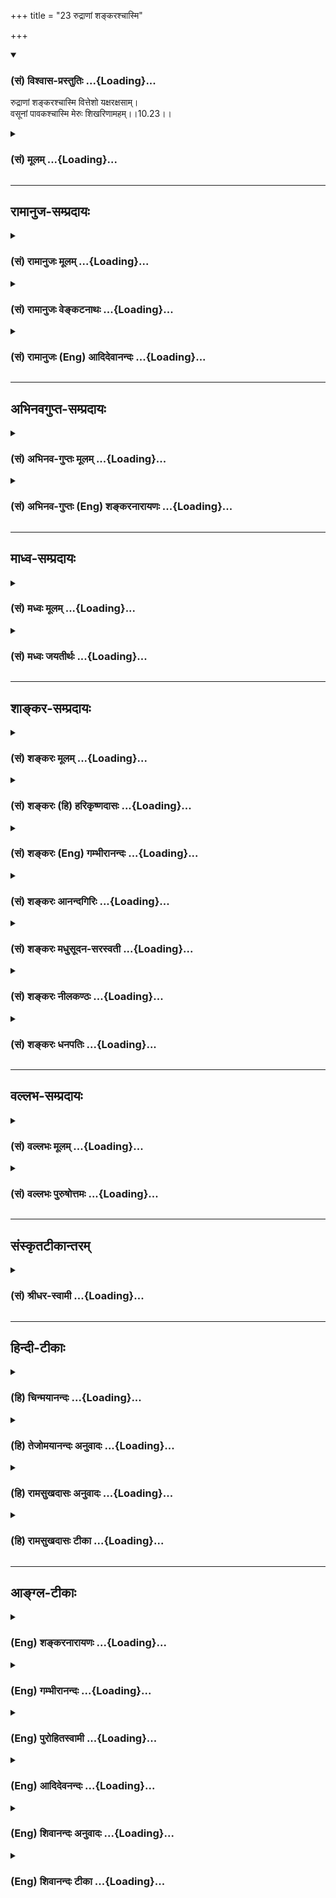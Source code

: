 +++
title = "23 रुद्राणां शङ्करश्चास्मि"

+++
<div class="js_include" newlevelforh1="3" title="(सं) विश्वास-प्रस्तुतिः" unfilled url="/purANam/mahAbhAratam/06-bhIShma-parva/02-bhagavad-gItA-parva/saMskRtam/vishvAsa-prastutiH/10_vibhUti-vistAra-yoga/23_rudrANAM_shankara.md">
<details open><summary><h3>(सं) विश्वास-प्रस्तुतिः ...{Loading}...</h3></summary>

रुद्राणां शङ्करश्चास्मि वित्तेशो यक्षरक्षसाम्।  
वसूनां पावकश्चास्मि मेरुः शिखरिणामहम्।।10.23।।
</details>
</div>
<div class="js_include collapsed" newlevelforh1="3" title="(सं) मूलम्" unfilled url="/purANam/mahAbhAratam/06-bhIShma-parva/02-bhagavad-gItA-parva/saMskRtam/mUlam/10_vibhUti-vistAra-yoga/23_rudrANAM_shankara.md">
<details><summary><h3>(सं) मूलम् ...{Loading}...</h3></summary>

रुद्राणां शङ्करश्चास्मि वित्तेशो यक्षरक्षसाम्।  
वसूनां पावकश्चास्मि मेरुः शिखरिणामहम्।।10.23।।
</details>
</div>


_________________
## रामानुज-सम्प्रदायः
<div class="js_include collapsed" newlevelforh1="3" title="(सं) रामानुजः मूलम्" unfilled url="/purANam/mahAbhAratam/06-bhIShma-parva/02-bhagavad-gItA-parva/saMskRtam/rAmAnujaH/mUlam/10_vibhUti-vistAra-yoga/23_rudrANAM_shankara.md">
<details><summary><h3>(सं) रामानुजः मूलम् ...{Loading}...</h3></summary>

।।10.23।।**रुद्राणाम्** एकादशानां **शङ्करः** अहम् **अस्मि**
**यक्षरक्षसां** वैश्रवणः अहम्; **वसूनाम्** अष्टानां **पावकः** अहम्
**शिखरिणां** शिखरशोभिनां पर्वतानां मध्ये **मेरुः अहम्।**

</details>
</div>
<div class="js_include collapsed" newlevelforh1="3" title="(सं) रामानुजः वेङ्कटनाथः" unfilled url="/purANam/mahAbhAratam/06-bhIShma-parva/02-bhagavad-gItA-parva/saMskRtam/rAmAnujaH/venkaTanAthaH/10_vibhUti-vistAra-yoga/23_rudrANAM_shankara.md">
<details><summary><h3>(सं) रामानुजः वेङ्कटनाथः ...{Loading}...</h3></summary>

  
  
।।10.23।। रुद्राणामिति। रुद्रेष्वेकस्य शङ्करसंज्ञयैवोत्कर्षद्योतनम्।
यक्षराक्षसजात्योरविदूरविप्रकर्षात्यक्षरक्षसामित्युक्तम्; न तु वित्तेशस्य
राक्षसत्वगन्धः यद्वानक्षत्राणामहं शशी \[10।21\]
इतिवज्जातिद्वयपतित्वमात्रमिह विवक्षितम्। वित्तेशसंज्ञया च
धनदस्यासाधारणैश्वर्योत्कर्षद्योतनम्। स्थावराणां हिमालयः \[10।25\] इति
पर्वतमात्राणां परस्ताद्वक्ष्यमाणत्वात्मेरुः शिखरिणाम् इत्यत्र शिखरिशब्दः
पर्वतविशेषोपलक्षकः। शक्तश्चायं शब्दो विशेषं
दर्शयितुमित्यभिप्रायेणोक्तंशिखरशोभिनां पर्वतानामिति। प्रशंसापरः प्रत्यय
इति भावः। प्रशस्तरत्नकाञ्चनादिमयशिखरविशेषयोगान्मेरोरतिशयः।  
  

</details>
</div>
<div class="js_include collapsed" newlevelforh1="3" title="(सं) रामानुजः (Eng) आदिदेवानन्दः" unfilled url="/purANam/mahAbhAratam/06-bhIShma-parva/02-bhagavad-gItA-parva/saMskRtam/rAmAnujaH/english/AdidevAnandaH/10_vibhUti-vistAra-yoga/23_rudrANAM_shankara.md">
<details><summary><h3>(सं) रामानुजः (Eng) आदिदेवानन्दः ...{Loading}...</h3></summary>

10.23 Of eleven Rudras I am Sankara. Of Yaksas and Raksasas I am Kubera,
son of Visravas. Among the eight Vasus I am Agni. Of mountains, namely,
of those mountains which shine with peaks, I am Meru.

</details>
</div>


_________________
## अभिनवगुप्त-सम्प्रदायः
<div class="js_include collapsed" newlevelforh1="3" title="(सं) अभिनव-गुप्तः मूलम्" unfilled url="/purANam/mahAbhAratam/06-bhIShma-parva/02-bhagavad-gItA-parva/saMskRtam/abhinava-guptaH/mUlam/10_vibhUti-vistAra-yoga/23_rudrANAM_shankara.md">
<details><summary><h3>(सं) अभिनव-गुप्तः मूलम् ...{Loading}...</h3></summary>

।।10.19 -- 10.42।। हन्त ते कथयिष्यामीत्यादि जगत्स्थित इत्यन्तम्। अहमात्मा
(श्लो. 20) इत्यनेन व्यवच्छेदं वारयति। अन्यथा स्थावराणां हिमालय
इत्यादिवाक्येषु हिमालय एव भगवान् नान्य इति व्यवच्छेदेन;
निर्विभागत्वाभावात् ब्रह्मदर्शनं खण्डितम् अभविष्यत्। यतो यस्याखण्डाकारा
व्याप्तिस्तथा चेतसि न उपारोहति; तां च \[यो\] जिज्ञासति
तस्यायमुपदेशग्रन्थः। तथाहि उपसंहारे ( उपसंहारेण)
भेदाभेदवादं,यद्यद्विभूतिमत्सत्त्वम् (श्लो -- 41) इत्यनेनाभिधाय;
पश्चादभेदमेवोपसंहरति अथवा बहुनैतेन -- विष्टभ्याहमिदं -- एकांशेन जगत्
स्थितः (श्लो -- 42) इति। उक्तं हि -- पादोऽस्य विश्वा भूतानि
त्रिपादस्यामृतं दिवि।। इति -- RV; X; 90; 3प्रजानां सृष्टिहेतुः सर्वमिदं
भगवत्तत्त्वमेव तैस्तेर्विचित्रै रूपैर्भाव्यमानं +++(S
तत्त्वमेतैस्तैर्विचित्रैः रूपैः ; N -- विचित्ररूपै -- )+++ सकलस्य +++(S;N
सकलमस्य)+++ विषयतां यातीति।

</details>
</div>
<div class="js_include collapsed" newlevelforh1="3" title="(सं) अभिनव-गुप्तः (Eng) शङ्करनारायणः" unfilled url="/purANam/mahAbhAratam/06-bhIShma-parva/02-bhagavad-gItA-parva/saMskRtam/abhinava-guptaH/english/shankaranArAyaNaH/10_vibhUti-vistAra-yoga/23_rudrANAM_shankara.md">
<details><summary><h3>(सं) अभिनव-गुप्तः (Eng) शङ्करनारायणः ...{Loading}...</h3></summary>

10.23 See Comment under 10.42

</details>
</div>


_________________
## माध्व-सम्प्रदायः
<div class="js_include collapsed" newlevelforh1="3" title="(सं) मध्वः मूलम्" unfilled url="/purANam/mahAbhAratam/06-bhIShma-parva/02-bhagavad-gItA-parva/saMskRtam/madhvaH/mUlam/10_vibhUti-vistAra-yoga/23_rudrANAM_shankara.md">
<details><summary><h3>(सं) मध्वः मूलम् ...{Loading}...</h3></summary>

।।10.23।। Sri Madhvacharya did not comment on this sloka.,

</details>
</div>
<div class="js_include collapsed" newlevelforh1="3" title="(सं) मध्वः जयतीर्थः" unfilled url="/purANam/mahAbhAratam/06-bhIShma-parva/02-bhagavad-gItA-parva/saMskRtam/madhvaH/jayatIrthaH/10_vibhUti-vistAra-yoga/23_rudrANAM_shankara.md">
<details><summary><h3>(सं) मध्वः जयतीर्थः ...{Loading}...</h3></summary>

।।10.23।। Sri Jayatirtha did not comment on this sloka.  
  

</details>
</div>


_________________
## शाङ्कर-सम्प्रदायः
<div class="js_include collapsed" newlevelforh1="3" title="(सं) शङ्करः मूलम्" unfilled url="/purANam/mahAbhAratam/06-bhIShma-parva/02-bhagavad-gItA-parva/saMskRtam/shankaraH/mUlam/10_vibhUti-vistAra-yoga/23_rudrANAM_shankara.md">
<details><summary><h3>(सं) शङ्करः मूलम् ...{Loading}...</h3></summary>

।।10.23।। --,**रुद्राणाम्** एकादशानां **शंकरश्च अस्मि। वित्तेशः** कुबेरः
**यक्षरक्षसां** यक्षाणां रक्षसां च। **वसूनाम्** अष्टानां **पावकश्च
अस्मि** अग्निः। **मेरुः शिखरिणां** शिखरवताम् **अहम्**।।

</details>
</div>
<div class="js_include collapsed" newlevelforh1="3" title="(सं) शङ्करः (हि) हरिकृष्णदासः" unfilled url="/purANam/mahAbhAratam/06-bhIShma-parva/02-bhagavad-gItA-parva/saMskRtam/shankaraH/hindI/harikRShNadAsaH/10_vibhUti-vistAra-yoga/23_rudrANAM_shankara.md">
<details><summary><h3>(सं) शङ्करः (हि) हरिकृष्णदासः ...{Loading}...</h3></summary>

।।10.23।। एकादश रुद्रोंमें मैं शंकर हूँ। यक्ष और राक्षसोंमें मैं धनेश्वर
कुबेर हूँ। आठ वसुओंमें मैं पावक -- अग्नि हूँ। शिखरवालोंमें ( पर्वतोंमें
) मैं सुमेरु पर्वत हूँ।

</details>
</div>
<div class="js_include collapsed" newlevelforh1="3" title="(सं) शङ्करः (Eng) गम्भीरानन्दः" unfilled url="/purANam/mahAbhAratam/06-bhIShma-parva/02-bhagavad-gItA-parva/saMskRtam/shankaraH/english/gambhIrAnandaH/10_vibhUti-vistAra-yoga/23_rudrANAM_shankara.md">
<details><summary><h3>(सं) शङ्करः (Eng) गम्भीरानन्दः ...{Loading}...</h3></summary>

10.23 Rudranam, among the eleven Rudras, I am Sankara; and
yaksaraksasam, among the Yaksas and goblins; I am vittesah, Kubera.
Vasunam, among the eight Vasus; I am pavakah, Fire; and sikharinam,
among the peaked mountains, I am Meru.

</details>
</div>
<div class="js_include collapsed" newlevelforh1="3" title="(सं) शङ्करः आनन्दगिरिः" unfilled url="/purANam/mahAbhAratam/06-bhIShma-parva/02-bhagavad-gItA-parva/saMskRtam/shankaraH/AnandagiriH/10_vibhUti-vistAra-yoga/23_rudrANAM_shankara.md">
<details><summary><h3>(सं) शङ्करः आनन्दगिरिः ...{Loading}...</h3></summary>

।।10.23।। मन्त्रब्राह्मणसमुदायानामृगादीनां मध्ये सामवेदोऽस्मीति।
ध्यानान्तरमुदाहरति -- **वेदानामिति।** संघाते जीवाधिष्ठिते यावत्पञ्चत्वं
सर्वत्र व्यापिनी चैतन्याभिव्यञ्जिकेति शेषः।

</details>
</div>
<div class="js_include collapsed" newlevelforh1="3" title="(सं) शङ्करः मधुसूदन-सरस्वती" unfilled url="/purANam/mahAbhAratam/06-bhIShma-parva/02-bhagavad-gItA-parva/saMskRtam/shankaraH/madhusUdana-sarasvatI/10_vibhUti-vistAra-yoga/23_rudrANAM_shankara.md">
<details><summary><h3>(सं) शङ्करः मधुसूदन-सरस्वती ...{Loading}...</h3></summary>

।।10.23।। रुद्राणामेकादशानां मध्ये शंकरः वित्तेशो धनाध्यक्षः कुबेरः।
यक्षरक्षसां यक्षाणां राक्षसानां च। वसूनामष्टानां पावकोऽग्निः। मेरुः
सुमेरुः शिखरिणां शिखरवतामत्युच्छ्रितानां पर्वतानां च।

</details>
</div>
<div class="js_include collapsed" newlevelforh1="3" title="(सं) शङ्करः नीलकण्ठः" unfilled url="/purANam/mahAbhAratam/06-bhIShma-parva/02-bhagavad-gItA-parva/saMskRtam/shankaraH/nIlakaNThaH/10_vibhUti-vistAra-yoga/23_rudrANAM_shankara.md">
<details><summary><h3>(सं) शङ्करः नीलकण्ठः ...{Loading}...</h3></summary>

।।10.23।। रुद्राणामेकादशानां; वसूनामष्टानां; शिखराणि रत्नविशेषास्तद्वतां
मध्ये मेरुरहम्।

</details>
</div>
<div class="js_include collapsed" newlevelforh1="3" title="(सं) शङ्करः धनपतिः" unfilled url="/purANam/mahAbhAratam/06-bhIShma-parva/02-bhagavad-gItA-parva/saMskRtam/shankaraH/dhanapatiH/10_vibhUti-vistAra-yoga/23_rudrANAM_shankara.md">
<details><summary><h3>(सं) शङ्करः धनपतिः ...{Loading}...</h3></summary>

।।10.23।। रुद्राणां
वीरभद्रशेभुगिरिशाजैकपादाहिर्बुन्धयपिनाकिभवानीशकपालिदिक्पतिस्थाणुरुद्रसंज्ञानामेकादशानां
शं करोतीति शंकरः। शुंभुश्चास्मि शं भवत्यस्मादिति व्युत्पत्तेः। वित्तेशः
कुबेरः। वसूनां
ध्रुवाध्वरापसोभानलानिलप्रत्यूषप्रभाससंज्ञानामष्टानामग्मिरस्मि।
शिखरवतामत्युच्छ्रितानां मेरुरहम्।

</details>
</div>


_________________
## वल्लभ-सम्प्रदायः
<div class="js_include collapsed" newlevelforh1="3" title="(सं) वल्लभः मूलम्" unfilled url="/purANam/mahAbhAratam/06-bhIShma-parva/02-bhagavad-gItA-parva/saMskRtam/vallabhaH/mUlam/10_vibhUti-vistAra-yoga/23_rudrANAM_shankara.md">
<details><summary><h3>(सं) वल्लभः मूलम् ...{Loading}...</h3></summary>

।।10.23।। रुद्राणामिति। एकादशानां मध्ये वा मूलं शङ्करोऽस्मि वैषणवत्वेन
माननीयः। वित्तेशो मम कोशाधिकारी। वसूनां मध्ये पावको
भगवन्मुखभूतोऽग्निरहम्।

</details>
</div>
<div class="js_include collapsed" newlevelforh1="3" title="(सं) वल्लभः पुरुषोत्तमः" unfilled url="/purANam/mahAbhAratam/06-bhIShma-parva/02-bhagavad-gItA-parva/saMskRtam/vallabhaH/puruShottamaH/10_vibhUti-vistAra-yoga/23_rudrANAM_shankara.md">
<details><summary><h3>(सं) वल्लभः पुरुषोत्तमः ...{Loading}...</h3></summary>

  
  
।।10.23।। रुद्राणां तामसानामेकादशानां च मध्ये शङ्करः सुखकरः सर्वेषां
भक्तिज्ञानोपदेशकोऽस्मि। यक्षरक्षसां वित्तेशः कुबेरोऽस्मि। वसूनां मध्ये
मुख्यतया द्रोणोऽस्मि। अतएवद्रोणो वसूनां प्रवरः इति श्रीभागवते
\[10।8।48\] उक्तम्। च पुनः पावकः अग्निरस्मि। शिखरिणां शिखरवतामुच्चानां
मध्ये मेरुरहमस्मि।  
  

</details>
</div>


_________________
## संस्कृतटीकान्तरम्
<div class="js_include collapsed" newlevelforh1="3" title="(सं) श्रीधर-स्वामी" unfilled url="/purANam/mahAbhAratam/06-bhIShma-parva/02-bhagavad-gItA-parva/saMskRtam/shrIdhara-svAmI/10_vibhUti-vistAra-yoga/23_rudrANAM_shankara.md">
<details><summary><h3>(सं) श्रीधर-स्वामी ...{Loading}...</h3></summary>

।।10.23।।**रुद्राणामिति।** यक्षरक्षसामिति। राक्षसानामपि
क्रूरत्वादिसाम्याद्यक्षैः सहैकीकृत्य निर्देशः। तेषां मध्ये वित्तेशः
कुबेरोऽस्मि। पावकोऽग्निः। शिखरिणां शिखरवतामुच्छ्रितानां मध्ये मेरुः।

</details>
</div>


_________________
## हिन्दी-टीकाः
<div class="js_include collapsed" newlevelforh1="3" title="(हि) चिन्मयानन्दः" unfilled url="/purANam/mahAbhAratam/06-bhIShma-parva/02-bhagavad-gItA-parva/hindI/chinmayAnandaH/10_vibhUti-vistAra-yoga/23_rudrANAM_shankara.md">
<details><summary><h3>(हि) चिन्मयानन्दः ...{Loading}...</h3></summary>

।।10.23।। मैं रुद्रों में शंकर हूँ जीवन का अध्ययन करने वाले
विद्यार्थियों को नाश के अधिष्ठाता देवता के रूप में रुद्र की कल्पना को
भलीभाँति समझना चाहिये। प्रत्येक परवर्ती (आगामी) रचना के पूर्व नाश होना
आवश्यक है। फल को स्थान देने के लिए फूल को नष्ट होना पड़ता है और बीज को
प्राप्त करने के लिए फल का विनाश आवश्यक है। ये बीज पुन नष्ट होकर पौधे को
जन्म देते हैं। इस प्रकार; प्रत्येक प्रगति और विकास के पूर्व रचनात्मक
विनाश की एक अखण्ड शृंखला बनी रहती है। इस तथ्य को सूक्ष्मदर्शी
तत्त्वचिन्तक ऋषियों ने पहचाना; और ज्ञान की परिपक्वता में निर्भय होकर
उन्होंने रचनात्मक विनाश के सुखदायक देवता शंकर को सम्मान दिया और उनका
पूजार्चन किया। मैं यक्ष और राक्षसों में कुबेर हूँ स्वर्ग के धन के
कोषाध्यक्ष कुबेर कहे जाते हैं। कुबेर शब्द का अर्थ है कुत्सित शरीर वाला।
पुराणों में इसका वर्णन इस प्रकार किया गया है कुबेर अत्यन्त कुत्सित
राक्षसी प्राणी है; स्थूल एवं ह्रस्व काय; (त्रिपाद) तीन पैरों वाले; विशाल
उदर के; लघु मस्तक वाले और जिसके आठ दांत बाहर निकले हुये हैं। स्वर्ग के
इस कोषाध्यक्ष की सहायता के लिए उसी के समान कुरूप; भोगवादी और क्रूरचिन्तक
यक्ष और राक्षसों की नियुक्ति होती है; जो कोष रक्षा में कुबेर की सहायता
करते हैं। यह उल्लेखनीय है कि भारतीय ऋषिगण पूँजीवाद के कितने विरोधी थे कि
उन्होंने धनपति कुबेर को अत्यन्त हास्यास्पद और विकृत आकृति वाला इतना
कुरूप चित्रित किया है कि हमें हँसी भी नहीं आ सकती। मैं वसुओं में अग्नि
हूँ वेदों में आठ वसुओं का वर्णन किया गया है; जो ऋतुओं के अधिष्ठाता देवता
हैं। छान्दोग्य उपनिषद् में कहा गया है कि इन वसुओं का मुख अग्नि है। वहाँ;
मुख से तात्पर्य अनुभव और भोग के साधन से है। अत; आत्मा ही वह स्रोत है;
जहाँ से हमें समस्त ऋतुओं के अनुभव प्राप्त होते हैं। बाह्य प्रकृति में छ
ऋतुएँ हैं; तथा दो ऋतुएँ मन की हैं सुख और दुख। इस प्रकार यहाँ आठ ऋतुओं का
निर्देश है। बसन्त ऋतु में यदि वियोग के कारण हम दुखी हों; तो उस ऋतु के
फूल भी हमारे लिए अश्रुधार बहाते हुए प्रतीत होते हैं जबकि मन में सफलता का
पूर्ण आनन्द उमड़ रहा हो तो शरद ऋतु के पर्णहीन वृक्ष भी हमें आनन्द का
नृत्य करते प्रतीत होते हैं इस कारण ये दो आन्तरिक ऋतुएँ हैं। इन सबका
अनुभव आत्मचैतन्य की उपस्थिति में ही हो सकता है; अन्यथा नहीं। मैं समस्त
पर्वतों में मेरु पर्वत हूँ मेरु एक पौराणिक पर्वत है; जिसका प्राचीन
हिन्दू भूगोल शास्त्र में विश्व के मध्य बिन्दु के रूप में वर्णन किया गया
है। इस पर्वत के ऊपर देवता वास करते हैं और इसके नीचे सप्तद्वीप फैले हुए
हैं; जिनसे यह जगत् बना है। मेरु पर्वत की ऊँचाई सात से आठ हजार मील मानी
गई है; जिसके शिखर से गंगा सभी दिशाओं में बहती है। इस वर्णन से अनेक
विद्वानों का यह मत बना कि यह हिमालय का वर्णन है; जो; निसन्देह ही;
अस्वीकार्य नहीं हो सकता। परन्तु हम उसे वस्तुत गूढ़ सांकेतिक भाषा में
किया गया तत्त्व का वर्णन मानेंगे। मेरु पर्वत ऐसे प्रभावी स्थान का सूचक
है जिसका आधार जम्बू द्वीप में है। जिसके उच्च शिखर से अध्यात्म ज्ञान की
गंगा समस्त द्वीपों का कल्याण करने के लिए प्रवाहित होती है। परिचित जगत् की
वस्तुओं में आत्मा की प्रतिष्ठा को बताते हुए आगे कहते हैं

</details>
</div>
<div class="js_include collapsed" newlevelforh1="3" title="(हि) तेजोमयानन्दः अनुवादः" unfilled url="/purANam/mahAbhAratam/06-bhIShma-parva/02-bhagavad-gItA-parva/hindI/tejomayAnandaH/anuvAdaH/10_vibhUti-vistAra-yoga/23_rudrANAM_shankara.md">
<details><summary><h3>(हि) तेजोमयानन्दः अनुवादः ...{Loading}...</h3></summary>

।।10.23।। मैं (ग्यारह) रुद्रों में शंकर हूँ और यक्ष तथा राक्षसों में
धनपति कुबेर (वित्तेश) हूँ; (आठ) वसुओं में अग्नि हूँ तथा शिखर वाले
पर्वतों में मेरु हूँ।।

</details>
</div>
<div class="js_include collapsed" newlevelforh1="3" title="(हि) रामसुखदासः अनुवादः" unfilled url="/purANam/mahAbhAratam/06-bhIShma-parva/02-bhagavad-gItA-parva/hindI/rAmasukhadAsaH/anuvAdaH/10_vibhUti-vistAra-yoga/23_rudrANAM_shankara.md">
<details><summary><h3>(हि) रामसुखदासः अनुवादः ...{Loading}...</h3></summary>

।।10.23।। रुद्रोंमें शंकर और यक्ष-राक्षसोंमें कुबेर मैं हूँ। वसुओंमें
पावक (अग्नि) और शिखरवाले पर्वतोंमें सुमेरु मैं हूँ।

</details>
</div>
<div class="js_include collapsed" newlevelforh1="3" title="(हि) रामसुखदासः टीका" unfilled url="/purANam/mahAbhAratam/06-bhIShma-parva/02-bhagavad-gItA-parva/hindI/rAmasukhadAsaH/TIkA/10_vibhUti-vistAra-yoga/23_rudrANAM_shankara.md">
<details><summary><h3>(हि) रामसुखदासः टीका ...{Loading}...</h3></summary>

।।10.23।।***व्याख्या--*'रुद्राणां शंकरश्चास्मि'--** हर, बहुरूप,
त्र्यम्बक आदि ग्यारह रुद्रोंमें शम्भु अर्थात् शंकर सबके अधिपति हैं। ये
कल्याण प्रदान करनेवाले और कल्याणस्वरूप हैं। इसलिये भगवान्ने इनको अपनी
विभूति बताया है।

</details>
</div>


_________________
## आङ्ग्ल-टीकाः
<div class="js_include collapsed" newlevelforh1="3" title="(Eng) शङ्करनारायणः" unfilled url="/purANam/mahAbhAratam/06-bhIShma-parva/02-bhagavad-gItA-parva/english/shankaranArAyaNaH/10_vibhUti-vistAra-yoga/23_rudrANAM_shankara.md">
<details><summary><h3>(Eng) शङ्करनारायणः ...{Loading}...</h3></summary>

10.23. And of the Rudras, I am Sankara; of the Yaksas and the Raksas,
\[I am\] the Lord-of-Wealth (Kubera); of the Vasus, I am the Fire-god;
of the mountains, I am the Meru.

</details>
</div>
<div class="js_include collapsed" newlevelforh1="3" title="(Eng) गम्भीरानन्दः" unfilled url="/purANam/mahAbhAratam/06-bhIShma-parva/02-bhagavad-gItA-parva/english/gambhIrAnandaH/10_vibhUti-vistAra-yoga/23_rudrANAM_shankara.md">
<details><summary><h3>(Eng) गम्भीरानन्दः ...{Loading}...</h3></summary>

10.23 Among the Rudras \[Aja, Ekapada, Ahirbudhnya, Pinaki, Aparajita,
Tryam-baka, Mahesvara, Vrsakapi, Sambhu, Harana and Isvara. Different
Puranas give different lists of eleven names.-Tr,\] I am Sankara, and
among the Yaksas and goblins I am Kubera \[God of wealth. Yaksas are a
class of demigods who attend on him and guard his wealth.\]. Among the
Vasus \[According to the V.P. they are: Apa, dhruva, Soma, Dharma,
Anila, Anala (Fire), Pratyusa and Prabhasa. The Mbh. and the Bh. given a
different list.-Tr.\] I am Fire, and among the mountains I am Meru.

</details>
</div>
<div class="js_include collapsed" newlevelforh1="3" title="(Eng) पुरोहितस्वामी" unfilled url="/purANam/mahAbhAratam/06-bhIShma-parva/02-bhagavad-gItA-parva/english/purohitasvAmI/10_vibhUti-vistAra-yoga/23_rudrANAM_shankara.md">
<details><summary><h3>(Eng) पुरोहितस्वामी ...{Loading}...</h3></summary>

10.23 Among Forces of Vitality I am the life, I am Mammon to the heathen
and the godless; I am the Energy in fire, earth, wind, sky, heaven, sun,
moon and planets; and among mountains am the Mount Meru.

</details>
</div>
<div class="js_include collapsed" newlevelforh1="3" title="(Eng) आदिदेवनन्दः" unfilled url="/purANam/mahAbhAratam/06-bhIShma-parva/02-bhagavad-gItA-parva/english/AdidevanandaH/10_vibhUti-vistAra-yoga/23_rudrANAM_shankara.md">
<details><summary><h3>(Eng) आदिदेवनन्दः ...{Loading}...</h3></summary>

10.23 Of the Rudras I am Sankara. Of the Yaksas and Raksasas, I am the
Lord of wealth (Kubera). Of the Vasus, I am Agni; of the mountains, I am
Meru.

</details>
</div>
<div class="js_include collapsed" newlevelforh1="3" title="(Eng) शिवानन्दः अनुवादः" unfilled url="/purANam/mahAbhAratam/06-bhIShma-parva/02-bhagavad-gItA-parva/english/shivAnandaH/anuvAdaH/10_vibhUti-vistAra-yoga/23_rudrANAM_shankara.md">
<details><summary><h3>(Eng) शिवानन्दः अनुवादः ...{Loading}...</h3></summary>

10.23 And, among the Rudras I am Sankara; among the Yakshas and
Rakshasas, the Lord of wealth (Kubera); among the Vasus I am Pavaka
(fire); and among the (seven) mountains I am the Meru.

</details>
</div>
<div class="js_include collapsed" newlevelforh1="3" title="(Eng) शिवानन्दः टीका" unfilled url="/purANam/mahAbhAratam/06-bhIShma-parva/02-bhagavad-gItA-parva/english/shivAnandaH/TIkA/10_vibhUti-vistAra-yoga/23_rudrANAM_shankara.md">
<details><summary><h3>(Eng) शिवानन्दः टीका ...{Loading}...</h3></summary>

10.23 रुद्राणाम् among the Rudras; शङ्करः Sankara; च and; अस्मि (I) am;
वित्तेशः Kubera; यक्षरक्षसाम्,among celestial fairies and spirits;
वसूनाम् among Vasus; पावकः Pavaka; च and; अस्मि (I) am; मेरुः Meru;
शिखरिणाम् of mountains; अहम् I.Commentary Rudras are eleven in number.
The ten vital airs (Pranas and the UpaPranas; which are five each) and
the mind are the eleven Rudras. They are so called because they produce
grief when they depart from the body. They have been symbolised in the
Puranas as follows Virabhadra; Sankara; Girisa; Ajaikapati;
Bhuvanadhisvara; Aherbhujya; Pinaki; Aparajita; Kapali; Sthanu and
Bhaga. Among these Rudras; Sankara is regarded as the chief.Vasus are
earth; water; fire; air; ether; sun; moon and stars. They are so called
because they comprehend the whole universe within them. They have been
symbolised in the Puranas as follows Apah; Dhruva; Soma; Dhara; Anila;
Anala; Pratyusa and Prabhasa. Of these Anala or Pavaka (fire) is the
chief.

</details>
</div>
